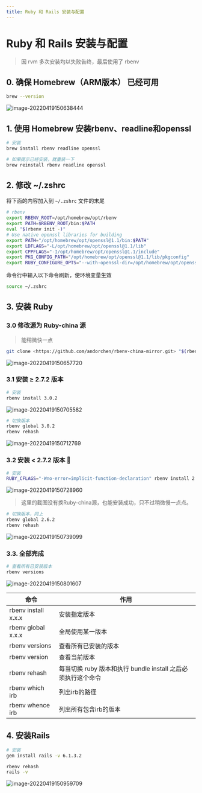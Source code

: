 ```yaml
---
title: Ruby 和 Rails 安装与配置
---
```


# Ruby 和 Rails 安装与配置

> 因 rvm 多次安装均以失败告终，最后使用了 rbenv

## 0. 确保 Homebrew（ARM版本） 已经可用

```bash
brew --version
```

![image-20220419150638444](https://zhuye-1308301598.file.myqcloud.com/markdown/image-20220419150638444.png)

## 1. 使用 Homebrew 安装rbenv、readline和openssl

```bash
# 安装
brew install rbenv readline openssl

# 如果提示已经安装，就重装一下
brew reinstall rbenv readline openssl
```

## 2. 修改 ~/.zshrc

将下面的内容加入到 `~/.zshrc` 文件的末尾

```bash
# rbenv
export RBENV_ROOT=/opt/homebrew/opt/rbenv
export PATH=$RBENV_ROOT/bin:$PATH
eval "$(rbenv init -)"
# Use native openssl libraries for building
export PATH="/opt/homebrew/opt/openssl@1.1/bin:$PATH"
export LDFLAGS="-L/opt/homebrew/opt/openssl@1.1/lib"
export CPPFLAGS="-I/opt/homebrew/opt/openssl@1.1/include"
export PKG_CONFIG_PATH="/opt/homebrew/opt/openssl@1.1/lib/pkgconfig"
export RUBY_CONFIGURE_OPTS="--with-openssl-dir=/opt/homebrew/opt/openssl@1.1"
```

命令行中输入以下命令刷新，使环境变量生效

```bash
source ~/.zshrc
```

## 3. 安装 Ruby

### 3.0 修改源为 Ruby-china 源

> 能稍微快一点

```bash
git clone <https://github.com/andorchen/rbenv-china-mirror.git> "$(rbenv root)"/plugins/rbenv-china-mirror
```

![image-20220419150657720](https://zhuye-1308301598.file.myqcloud.com/markdown/image-20220419150657720.png)

### 3.1 安装 ≥ 2.7.2 版本

```bash
# 安装
rbenv install 3.0.2
```

![image-20220419150705582](https://zhuye-1308301598.file.myqcloud.com/markdown/image-20220419150705582.png)

```bash
# 切换版本
rbenv global 3.0.2
rbenv rehash
```

![image-20220419150712769](https://zhuye-1308301598.file.myqcloud.com/markdown/image-20220419150712769.png)

### 3.2 安装 < 2.7.2 版本 👻

```bash
# 安装
RUBY_CFLAGS="-Wno-error=implicit-function-declaration" rbenv install 2.6.2
```

![image-20220419150728960](https://zhuye-1308301598.file.myqcloud.com/markdown/image-20220419150728960.png)

> 这里的截图没有换Ruby-china源，也能安装成功，只不过稍微慢一点点。

```bash
# 切换版本，同上
rbenv global 2.6.2
rbenv rehash
```

![image-20220419150739099](https://zhuye-1308301598.file.myqcloud.com/markdown/image-20220419150739099.png)

### 3.3. 全部完成

```bash
# 查看所有已安装版本
rbenv versions
```

![image-20220419150801607](https://zhuye-1308301598.file.myqcloud.com/markdown/image-20220419150801607.png)

| 命令                | 作用                                                         |
| ------------------- | ------------------------------------------------------------ |
| rbenv install x.x.x | 安装指定版本                                                 |
| rbenv global x.x.x  | 全局使用某一版本                                             |
| rbenv versions      | 查看所有已安装的版本                                         |
| rbenv version       | 查看当前版本                                                 |
| rbenv rehash        | 每当切换 ruby 版本和执行 bundle install 之后必须执行这个命令 |
| rbenv which irb     | 列出irb的路径                                                |
| rbenv whence irb    | 列出所有包含irb的版本                                        |

## 4. 安装Rails

```bash
# 安装
gem install rails -v 6.1.3.2

rbenv rehash
rails -v
```

![image-20220419150959709](https://zhuye-1308301598.file.myqcloud.com/markdown/image-20220419150959709.png)